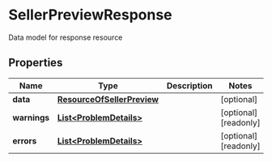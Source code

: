 

# SellerPreviewResponse

Data model for response resource

## Properties

| Name | Type | Description | Notes |
|------------ | ------------- | ------------- | -------------|
|**data** | [**ResourceOfSellerPreview**](ResourceOfSellerPreview.md) |  |  [optional] |
|**warnings** | [**List&lt;ProblemDetails&gt;**](ProblemDetails.md) |  |  [optional] [readonly] |
|**errors** | [**List&lt;ProblemDetails&gt;**](ProblemDetails.md) |  |  [optional] [readonly] |



